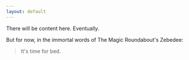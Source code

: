 ```yaml
---
layout: default
---
```


There will be content here. Eventually.

But for now, in the immortal words of The Magic Roundabout's Zebedee:

> It's time for bed.
